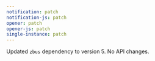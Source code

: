 ```yaml
---
notification: patch
notification-js: patch
opener: patch
opener-js: patch
single-instance: patch
---
```


Updated `zbus` dependency to version 5. No API changes.

